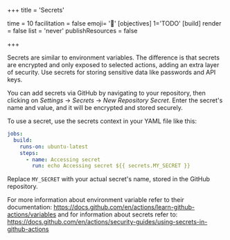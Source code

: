+++
title = 'Secrets'

time = 10
facilitation = false
emoji= '🧩'
[objectives]
    1='TODO'
[build]
  render = false
  list = 'never'
  publishResources = false

+++

Secrets are similar to environment variables. The difference is that secrets are encrypted and only exposed to selected actions, adding an extra layer of security. Use secrets for storing sensitive data like passwords and API keys.

You can add secrets via GitHub by navigating to your repository, then clicking on _Settings_ -> _Secrets_ -> _New Repository Secret_. Enter the secret's name and value, and it will be encrypted and stored securely.

To use a secret, use the secrets context in your YAML file like this:

```yaml
jobs:
  build:
    runs-on: ubuntu-latest
    steps:
      - name: Accessing secret
        run: echo Accessing secret ${{ secrets.MY_SECRET }}
```

Replace `MY_SECRET` with your actual secret's name, stored in the GitHub repository.

For more information about environment variable refer to their documentation: <https://docs.github.com/en/actions/learn-github-actions/variables> and for information about secrets refer to: <https://docs.github.com/en/actions/security-guides/using-secrets-in-github-actions>
